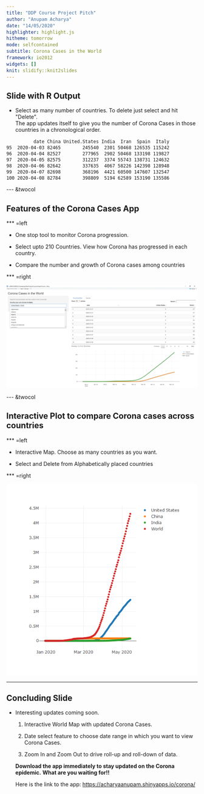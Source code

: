 ```yaml
---
title: "DDP Course Project Pitch"
author: "Anupam Acharya"
date: "14/05/2020"
highlighter: highlight.js
hitheme: tomorrow
mode: selfcontained
subtitle: Corona Cases in the World
framework: io2012
widgets: []
knit: slidify::knit2slides
---
```






## Slide with R Output

- Select as many number of countries. To delete just select and hit "Delete".  
  The app updates itself to give you the number of Corona Cases in those countries in a chronological order.


```
          date China United.States India  Iran  Spain  Italy
95  2020-04-03 82465        245540  2301 50468 126535 115242
96  2020-04-04 82527        277965  2902 50468 133198 119827
97  2020-04-05 82575        312237  3374 55743 138731 124632
98  2020-04-06 82642        337635  4067 58226 142398 128948
99  2020-04-07 82698        368196  4421 60500 147607 132547
100 2020-04-08 82784        398809  5194 62589 153190 135586
```

--- &twocol

## Features of the Corona Cases App

*** =left

- One stop tool to monitor Corona progression.

- Select upto 210 Countries. 
  View how Corona has progressed in each country.

- Compare the number and growth of Corona cases among countries 

*** =right

![app](pic.png)

--- &twocol

## Interactive Plot to compare Corona cases across countries

*** =left

- Interactive Map. Choose as many countries as you want.

- Select and Delete from Alphabetically placed countries

*** =right

![plot of chunk plot](assets/fig/plot-1.png)

---

## Concluding Slide


- Interesting updates coming soon.

  1. Interactive World Map with updated Corona Cases.

  2. Date select feature to choose date range in which you want to view Corona Cases.

  3. Zoom In and Zoom Out to drive roll-up and roll-down of data. 

  **Download the app immediately to stay updated on the Corona epidemic.**
  **What are you waiting for!!**
  
  Here is the link to the app: https://acharyaanupam.shinyapps.io/corona/
